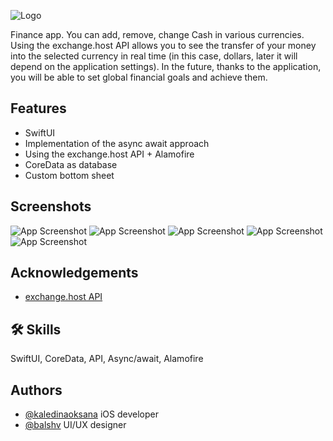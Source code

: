 
![Logo](HoldyLogo.png)




Finance app. You can add, remove, change Cash in various currencies. Using the exchange.host API allows you to see the transfer of your money into the selected currency in real time (in this case, dollars, later it will depend on the application settings). In the future, thanks to the application, you will be able to set global financial goals and achieve them.

## Features

- SwiftUI 
- Implementation of the async await approach
- Using the exchange.host API + Alamofire
- CoreData as database
- Custom bottom sheet


## Screenshots

![App Screenshot](screens/HoldyWalletViewiPhone11.png) 
![App Screenshot](screens/HoldyMainsheetiPhone11.png) 
![App Screenshot](screens/HoldyEditBalanceiPhone11.png) 
![App Screenshot](screens/HoldyaddcashiPhone11.png) 
![App Screenshot](screens/HoldyCurrencysheetiPhone11.png) 

## Acknowledgements

 - [exchange.host API](https://exchangerate.host/#/)

## 🛠 Skills
SwiftUI, CoreData, API, Async/await, Alamofire


## Authors

- [@kaledinaoksana](https://github.com/kaledinaoksana) iOS developer
- [@balshv](https://github.com/blshv) UI/UX designer

